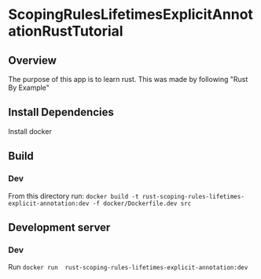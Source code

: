 # ScopingRulesLifetimesExplicitAnnotationRustTutorial

## Overview
The purpose of this app is to learn rust. This was made by following "Rust By Example"

## Install Dependencies
Install docker

## Build
### Dev
From this directory run: `docker build -t rust-scoping-rules-lifetimes-explicit-annotation:dev -f docker/Dockerfile.dev src`

## Development server
### Dev
Run `docker run  rust-scoping-rules-lifetimes-explicit-annotation:dev`